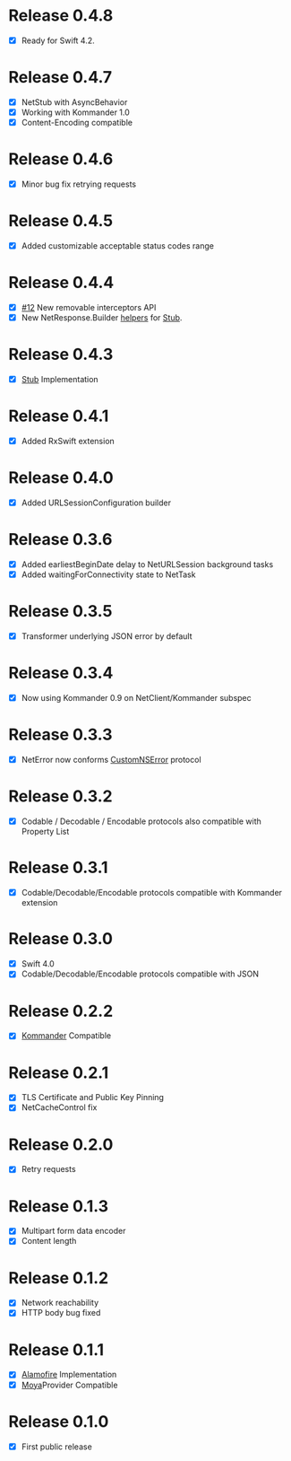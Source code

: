 # Release 0.4.8

- [x] Ready for Swift 4.2.

# Release 0.4.7

- [x] NetStub with AsyncBehavior
- [x] Working with Kommander 1.0
- [x] Content-Encoding compatible

# Release 0.4.6

- [x] Minor bug fix retrying requests

# Release 0.4.5

- [x] Added customizable acceptable status codes range

# Release 0.4.4

- [x] [#12](https://github.com/intelygenz/NetClient-iOS/pull/12) New removable interceptors API
- [x] New NetResponse.Builder [helpers](https://github.com/intelygenz/NetClient-iOS/blob/master/Core/NetResponse%2BBuild.swift#L106) for [Stub](https://en.wikipedia.org/wiki/Method_stub).

# Release 0.4.3

- [x] [Stub](https://en.wikipedia.org/wiki/Method_stub) Implementation

# Release 0.4.1

- [x] Added RxSwift extension

# Release 0.4.0

- [x] Added URLSessionConfiguration builder

# Release 0.3.6

- [x] Added earliestBeginDate delay to NetURLSession background tasks
- [x] Added waitingForConnectivity state to NetTask

# Release 0.3.5

- [x] Transformer underlying JSON error by default

# Release 0.3.4

- [x] Now using Kommander 0.9 on NetClient/Kommander subspec

# Release 0.3.3

- [x] NetError now conforms [CustomNSError](https://github.com/apple/swift-evolution/blob/master/proposals/0112-nserror-bridging.md#new-protocols) protocol

# Release 0.3.2

- [x] Codable / Decodable / Encodable protocols also compatible with Property List

# Release 0.3.1

- [x] Codable/Decodable/Encodable protocols compatible with Kommander extension

# Release 0.3.0

- [x] Swift 4.0
- [x] Codable/Decodable/Encodable protocols compatible with JSON

# Release 0.2.2

- [x] [Kommander](https://github.com/intelygenz/Kommander-iOS) Compatible

# Release 0.2.1

- [x] TLS Certificate and Public Key Pinning
- [x] NetCacheControl fix

# Release 0.2.0

- [x] Retry requests

# Release 0.1.3

- [x] Multipart form data encoder
- [x] Content length

# Release 0.1.2

- [x] Network reachability
- [x] HTTP body bug fixed

# Release 0.1.1

- [x] [Alamofire](https://github.com/Alamofire/Alamofire) Implementation
- [x] [Moya](https://github.com/Moya/Moya)Provider Compatible

# Release 0.1.0

- [x] First public release

